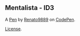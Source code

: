 Mentalista - ID3
----------------


A [Pen](https://codepen.io/renato9889/pen/GRObLBg) by [Renato9889](https://codepen.io/renato9889) on [CodePen](https://codepen.io).

[License](https://codepen.io/license/pen/GRObLBg).